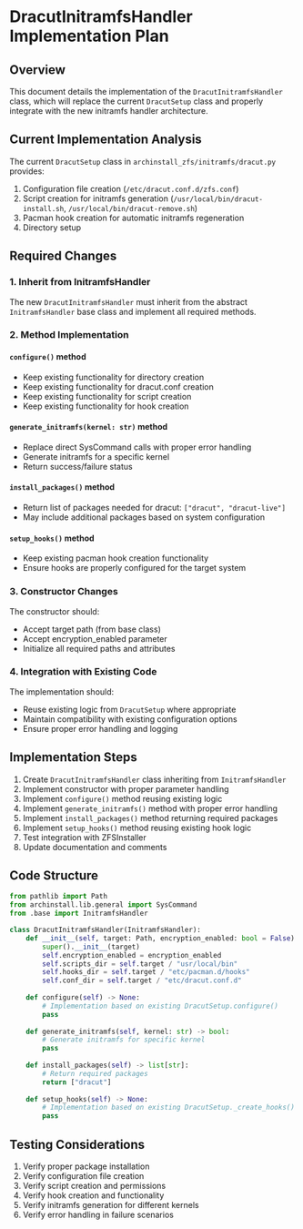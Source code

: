 # DracutInitramfsHandler Implementation Plan

## Overview

This document details the implementation of the `DracutInitramfsHandler` class, which will replace the current `DracutSetup` class and properly integrate with the new initramfs handler architecture.

## Current Implementation Analysis

The current `DracutSetup` class in `archinstall_zfs/initramfs/dracut.py` provides:

1. Configuration file creation (`/etc/dracut.conf.d/zfs.conf`)
2. Script creation for initramfs generation (`/usr/local/bin/dracut-install.sh`, `/usr/local/bin/dracut-remove.sh`)
3. Pacman hook creation for automatic initramfs regeneration
4. Directory setup

## Required Changes

### 1. Inherit from InitramfsHandler

The new `DracutInitramfsHandler` must inherit from the abstract `InitramfsHandler` base class and implement all required methods.

### 2. Method Implementation

#### `configure()` method
- Keep existing functionality for directory creation
- Keep existing functionality for dracut.conf creation
- Keep existing functionality for script creation
- Keep existing functionality for hook creation

#### `generate_initramfs(kernel: str)` method
- Replace direct SysCommand calls with proper error handling
- Generate initramfs for a specific kernel
- Return success/failure status

#### `install_packages()` method
- Return list of packages needed for dracut: `["dracut", "dracut-live"]`
- May include additional packages based on system configuration

#### `setup_hooks()` method
- Keep existing pacman hook creation functionality
- Ensure hooks are properly configured for the target system

### 3. Constructor Changes

The constructor should:
- Accept target path (from base class)
- Accept encryption_enabled parameter
- Initialize all required paths and attributes

### 4. Integration with Existing Code

The implementation should:
- Reuse existing logic from `DracutSetup` where appropriate
- Maintain compatibility with existing configuration options
- Ensure proper error handling and logging

## Implementation Steps

1. Create `DracutInitramfsHandler` class inheriting from `InitramfsHandler`
2. Implement constructor with proper parameter handling
3. Implement `configure()` method reusing existing logic
4. Implement `generate_initramfs()` method with proper error handling
5. Implement `install_packages()` method returning required packages
6. Implement `setup_hooks()` method reusing existing hook logic
7. Test integration with ZFSInstaller
8. Update documentation and comments

## Code Structure

```python
from pathlib import Path
from archinstall.lib.general import SysCommand
from .base import InitramfsHandler

class DracutInitramfsHandler(InitramfsHandler):
    def __init__(self, target: Path, encryption_enabled: bool = False):
        super().__init__(target)
        self.encryption_enabled = encryption_enabled
        self.scripts_dir = self.target / "usr/local/bin"
        self.hooks_dir = self.target / "etc/pacman.d/hooks"
        self.conf_dir = self.target / "etc/dracut.conf.d"
    
    def configure(self) -> None:
        # Implementation based on existing DracutSetup.configure()
        pass
    
    def generate_initramfs(self, kernel: str) -> bool:
        # Generate initramfs for specific kernel
        pass
    
    def install_packages(self) -> list[str]:
        # Return required packages
        return ["dracut"]
    
    def setup_hooks(self) -> None:
        # Implementation based on existing DracutSetup._create_hooks()
        pass
```

## Testing Considerations

1. Verify proper package installation
2. Verify configuration file creation
3. Verify script creation and permissions
4. Verify hook creation and functionality
5. Verify initramfs generation for different kernels
6. Verify error handling in failure scenarios